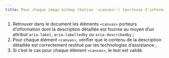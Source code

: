 ```yaml
---
title: Pour chaque image bitmap (balise `<canvas>`) [porteuse d’information](#image-porteuse-d-information), qui implémente une référence à une [description détaillée](#description-detaillee-image) adjacente, cette référence est-elle correctement restituée par les technologies d’assistance ?
---
```


1. Retrouver dans le document les éléments `<canvas>` porteurs d’information dont la description détaillée est fournie au moyen d’un attribut `aria-label`, `aria-labelledby` ou `aria-describedby` ;
2. Pour chaque élément `<canvas>`, vérifier que le contenu de la description détaillée est correctement restitué par les technologies d’assistance ;
3. Si c’est le cas pour chaque élément `<canvas>`, le test est validé.